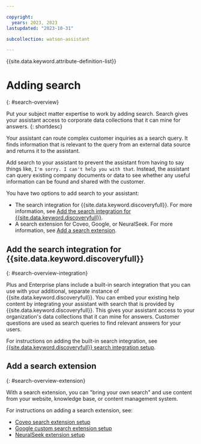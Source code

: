 ```yaml
---

copyright:
  years: 2023, 2023
lastupdated: "2023-10-31"

subcollection: watson-assistant

---
```


{{site.data.keyword.attribute-definition-list}}

# Adding search
{: #search-overview}

Put your subject matter expertise to work by adding search. Search gives your assistant access to corporate data collections that it can mine for answers.
{: shortdesc}

Your assistant can route complex customer inquiries as a search query. It finds information that is relevant to the query from an external data source and returns it to the assistant.

Add search to your assistant to prevent the assistant from having to say things like, `I'm sorry. I can't help you with that`. Instead, the assistant can query existing company documents or data to see whether any useful information can be found and shared with the customer.

You have two options to add search to your assistant:
- The search integration for {{site.data.keyword.discoveryfull}}. For more information, see [Add the search integration for {{site.data.keyword.discoveryfull}}](#search-overview-integration).
- A search extension for Coveo, Google, or NeuralSeek. For more information, see [Add a search extension](#search-overview-extension).

## Add the search integration for {{site.data.keyword.discoveryfull}}
{: #search-overview-integration}

Plus and Enterprise plans include a built-in search integration that you can use with your additional, separate instance of {{site.data.keyword.discoveryfull}}. You can embed your existing help content by integrating your assistant with search that is provided by {{site.data.keyword.discoveryfull}}. This gives your assistant access to your organization's data collections that it can mine for answers. Customer questions are used as search queries to find relevant answers for your users.

For instructions on adding the built-in search integration, see [{{site.data.keyword.discoveryfull}} search integration setup](/docs/watson-assistant?topic=watson-assistant-search-add).

## Add a search extension
{: #search-overview-extension}

With a search extension, you can "bring your own search" and use content from your website, knowledge base, or content management system.

For instructions on adding a search extension, see:
- [Coveo search extension setup](/docs/watson-assistant?topic=watson-assistant-search-extension-coveo)
- [Google custom search extension setup](/docs/watson-assistant?topic=watson-assistant-search-extension-google)
- [NeuralSeek extension setup](/docs/watson-assistant?topic=watson-assistant-search-extension-neuralseek)
